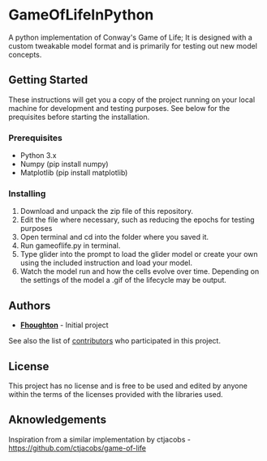 # GameOfLifeInPython
A python implementation of Conway's Game of Life; It is designed with a custom tweakable model format and is primarily for testing out new model concepts.

## Getting Started

These instructions will get you a copy of the project running on your local machine for development and testing purposes. See below for the prequisites before starting the installation.

### Prerequisites

- Python 3.x
- Numpy (pip install numpy)
- Matplotlib (pip install matplotlib)

### Installing

1. Download and unpack the zip file of this repository.
2. Edit the file where necessary, such as reducing the epochs for testing purposes
2. Open terminal and cd into the folder where you saved it.
3. Run gameoflife.py in terminal.
4. Type glider into the prompt to load the glider model or create your own using the included instruction and load your model.
5. Watch the model run and how the cells evolve over time. Depending on the settings of the model a .gif of the lifecycle may be output.

## Authors

* **[Fhoughton](https://github.com/Fhoughton)** - Initial project

See also the list of [contributors](https://github.com/game-of-life-in-X/GameOfLifeInPython/contributors) who participated in this project.

## License

This project has no license and is free to be used and edited by anyone within the terms of the licenses provided with the libraries used.

## Aknowledgements

Inspiration from a similar implementation by ctjacobs - https://github.com/ctjacobs/game-of-life
